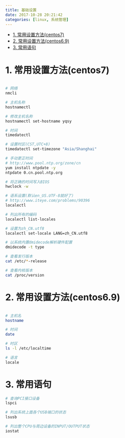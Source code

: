 ```yaml
---
title: 基础设置
date: 2017-10-28 20:21:42
categories: [linux, 系统管理]
---
```


<!-- TOC -->

- [1. 常用设置方法(centos7)](#1-常用设置方法centos7)
- [2. 常用设置方法(centos6.9)](#2-常用设置方法centos69)
- [3. 常用语句](#3-常用语句)

<!-- /TOC -->


<a id="markdown-1-常用设置方法centos7" name="1-常用设置方法centos7"></a>
# 1. 常用设置方法(centos7)
```bash

# 网络
nmcli

# 主机名称
hostnamectl

# 修改主机名称
hostnamectl set-hostname yqsy

# 时间
timedatectl

# 设置时区(CST,UTC+8)
timedatectl set-timezone "Asia/Shanghai"

# 手动更正时间
# http://www.pool.ntp.org/zone/cn
yum install ntpdate -y
ntpdate 0.cn.pool.ntp.org

# 将正确的时间写入BIOS
hwclock -w

# 语系设置(默认en_US.UTF-8就好了)
# http://www.iteye.com/problems/90396
localectl

# 列出所有的编码
localectl list-locales

# 设置为zh_CN.utf8
localectl set-locale LANG=zh_CN.utf8

# 以系统内置dmidecode解析硬件配置
dmidecode -t type

# 查看发行版本
cat /etc/*-release

# 查看内核版本
cat /proc/version
```

<a id="markdown-2-常用设置方法centos69" name="2-常用设置方法centos69"></a>
# 2. 常用设置方法(centos6.9)

```bash

# 主机名
hostname

# 时间
date

# 时区
ls -l /etc/localtime

# 语言
locale
```

<a id="markdown-3-常用语句" name="3-常用语句"></a>
# 3. 常用语句

```bash
# 查询PCI接口设备
lspci

# 列出系统上面各个USB端口的状态
lsusb

# 列出整个CPU与周边设备的INPUT/OUTPUT状态
iostat
```